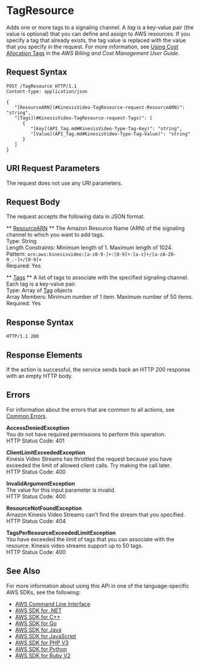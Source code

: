 # TagResource<a name="API_TagResource"></a>

Adds one or more tags to a signaling channel\. A *tag* is a key\-value pair \(the value is optional\) that you can define and assign to AWS resources\. If you specify a tag that already exists, the tag value is replaced with the value that you specify in the request\. For more information, see [Using Cost Allocation Tags](https://docs.aws.amazon.com/awsaccountbilling/latest/aboutv2/cost-alloc-tags.html) in the *AWS Billing and Cost Management User Guide*\.

## Request Syntax<a name="API_TagResource_RequestSyntax"></a>

```
POST /TagResource HTTP/1.1
Content-type: application/json

{
   "[ResourceARN](#KinesisVideo-TagResource-request-ResourceARN)": "string",
   "[Tags](#KinesisVideo-TagResource-request-Tags)": [ 
      { 
         "[Key](API_Tag.md#KinesisVideo-Type-Tag-Key)": "string",
         "[Value](API_Tag.md#KinesisVideo-Type-Tag-Value)": "string"
      }
   ]
}
```

## URI Request Parameters<a name="API_TagResource_RequestParameters"></a>

The request does not use any URI parameters\.

## Request Body<a name="API_TagResource_RequestBody"></a>

The request accepts the following data in JSON format\.

 ** [ResourceARN](#API_TagResource_RequestSyntax) **   <a name="KinesisVideo-TagResource-request-ResourceARN"></a>
The Amazon Resource Name \(ARN\) of the signaling channel to which you want to add tags\.  
Type: String  
Length Constraints: Minimum length of 1\. Maximum length of 1024\.  
Pattern: `arn:aws:kinesisvideo:[a-z0-9-]+:[0-9]+:[a-z]+/[a-zA-Z0-9_.-]+/[0-9]+`   
Required: Yes

 ** [Tags](#API_TagResource_RequestSyntax) **   <a name="KinesisVideo-TagResource-request-Tags"></a>
A list of tags to associate with the specified signaling channel\. Each tag is a key\-value pair\.  
Type: Array of [Tag](API_Tag.md) objects  
Array Members: Minimum number of 1 item\. Maximum number of 50 items\.  
Required: Yes

## Response Syntax<a name="API_TagResource_ResponseSyntax"></a>

```
HTTP/1.1 200
```

## Response Elements<a name="API_TagResource_ResponseElements"></a>

If the action is successful, the service sends back an HTTP 200 response with an empty HTTP body\.

## Errors<a name="API_TagResource_Errors"></a>

For information about the errors that are common to all actions, see [Common Errors](CommonErrors.md)\.

 **AccessDeniedException**   
You do not have required permissions to perform this operation\.  
HTTP Status Code: 401

 **ClientLimitExceededException**   
Kinesis Video Streams has throttled the request because you have exceeded the limit of allowed client calls\. Try making the call later\.  
HTTP Status Code: 400

 **InvalidArgumentException**   
The value for this input parameter is invalid\.  
HTTP Status Code: 400

 **ResourceNotFoundException**   
Amazon Kinesis Video Streams can't find the stream that you specified\.  
HTTP Status Code: 404

 **TagsPerResourceExceededLimitException**   
You have exceeded the limit of tags that you can associate with the resource\. Kinesis video streams support up to 50 tags\.   
HTTP Status Code: 400

## See Also<a name="API_TagResource_SeeAlso"></a>

For more information about using this API in one of the language\-specific AWS SDKs, see the following:
+  [AWS Command Line Interface](https://docs.aws.amazon.com/goto/aws-cli/kinesisvideo-2017-09-30/TagResource) 
+  [AWS SDK for \.NET](https://docs.aws.amazon.com/goto/DotNetSDKV3/kinesisvideo-2017-09-30/TagResource) 
+  [AWS SDK for C\+\+](https://docs.aws.amazon.com/goto/SdkForCpp/kinesisvideo-2017-09-30/TagResource) 
+  [AWS SDK for Go](https://docs.aws.amazon.com/goto/SdkForGoV1/kinesisvideo-2017-09-30/TagResource) 
+  [AWS SDK for Java](https://docs.aws.amazon.com/goto/SdkForJava/kinesisvideo-2017-09-30/TagResource) 
+  [AWS SDK for JavaScript](https://docs.aws.amazon.com/goto/AWSJavaScriptSDK/kinesisvideo-2017-09-30/TagResource) 
+  [AWS SDK for PHP V3](https://docs.aws.amazon.com/goto/SdkForPHPV3/kinesisvideo-2017-09-30/TagResource) 
+  [AWS SDK for Python](https://docs.aws.amazon.com/goto/boto3/kinesisvideo-2017-09-30/TagResource) 
+  [AWS SDK for Ruby V2](https://docs.aws.amazon.com/goto/SdkForRubyV2/kinesisvideo-2017-09-30/TagResource) 
